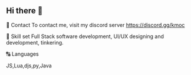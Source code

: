 ## Hi there 👋

💬 Contact
To contact me, visit my discord server https://discord.gg/kmoc

💼 Skill set
Full Stack software development, UI/UX designing and development, tinkering.

🔠 Languages

JS,Lua,djs,py,Java
